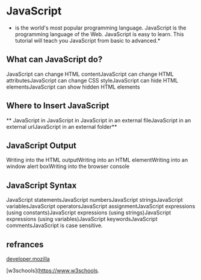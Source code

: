 

# JavaScript 

* is the world's most popular programming language.
JavaScript is the programming language of the Web. 
JavaScript is easy to learn.
This tutorial will teach you JavaScript from basic to advanced.*

## What can JavaScript do?

JavaScript can change HTML contentJavaScript can change HTML attributesJavaScript can change CSS styleJavaScript can hide HTML elementsJavaScript can show hidden HTML elements

## Where to Insert JavaScript

** JavaScript in <head>JavaScript in <body>JavaScript in an external fileJavaScript in an external urlJavaScript in an external folder**



## JavaScript Output

Writing into the HTML outputWriting into an HTML elementWriting into an window alert boxWriting into the browser console

## JavaScript Syntax
JavaScript statementsJavaScript numbersJavaScript stringsJavaScript variablesJavaScript operatorsJavaScript assignmentJavaScript expressions (using constants)JavaScript expressions (using strings)JavaScript expressions (using variables)JavaScript keywordsJavaScript commentsJavaScript is case sensitive.





## refrances
 [developer.mozilla](https://developer.mozilla.org)

 [w3schools](https://www.w3schools.